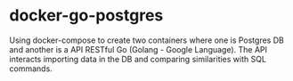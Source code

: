 # docker-go-postgres
Using docker-compose to create two containers where one is Postgres DB and another is a API RESTful Go (Golang - Google Language). The API interacts importing data in the DB and comparing similarities with SQL commands.
